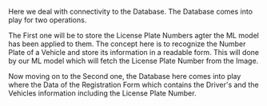Here we deal with connectivity to the Database. The Database comes into play for two operations. 

The First one will be to store the License Plate Numbers agter the ML model has been applied to them. The concept here is to recognize the Number Plate of a Vehicle and store its information in a readable form. This will done by our ML model which will fetch the License Plate Number from the Image.

Now moving on to the Second one, the Database here comes into play where the Data of the Registration Form which contains the Driver's and the Vehicles information including the License Plate Number. 